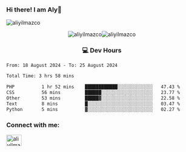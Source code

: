 ### Hi there! I am Aly👋

<p align="left"> <img src="https://komarev.com/ghpvc/?username=aliyilmazco&label=Profile%20views&color=0e75b6&style=flat" alt="aliyilmazco" /> </p>
<p align="center"><img align="center" src="https://github-readme-stats.vercel.app/api?username=aliyilmazco&show_icons=true&locale=en" alt="aliyilmazco" /><img align="center" src="https://github-readme-streak-stats.herokuapp.com/?user=aliyilmazco&" alt="aliyilmazco" /></p>

<h3 align="center">💻 Dev Hours</h3>

<!--START_SECTION:waka-->

```txt
From: 18 August 2024 - To: 25 August 2024

Total Time: 3 hrs 58 mins

PHP          1 hr 52 mins    ████████████░░░░░░░░░░░░░   47.43 %
CSS          56 mins         ██████░░░░░░░░░░░░░░░░░░░   23.77 %
Other        53 mins         █████▓░░░░░░░░░░░░░░░░░░░   22.58 %
Text         8 mins          █░░░░░░░░░░░░░░░░░░░░░░░░   03.47 %
Python       5 mins          ▓░░░░░░░░░░░░░░░░░░░░░░░░   02.27 %
```

<!--END_SECTION:waka-->

<h3 align="left">Connect with me:</h3>
<p align="left">
<a href="https://linkedin.com/in/aliyilmazco" target="blank"><img align="center" src="https://raw.githubusercontent.com/rahuldkjain/github-profile-readme-generator/master/src/images/icons/Social/linked-in-alt.svg" alt="aliyilmazco" height="30" width="40" /></a>
</p>
